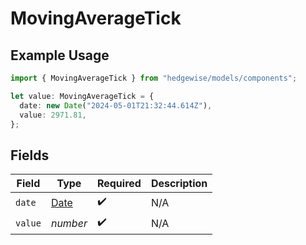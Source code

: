 # MovingAverageTick

## Example Usage

```typescript
import { MovingAverageTick } from "hedgewise/models/components";

let value: MovingAverageTick = {
  date: new Date("2024-05-01T21:32:44.614Z"),
  value: 2971.81,
};
```

## Fields

| Field                                                                                         | Type                                                                                          | Required                                                                                      | Description                                                                                   |
| --------------------------------------------------------------------------------------------- | --------------------------------------------------------------------------------------------- | --------------------------------------------------------------------------------------------- | --------------------------------------------------------------------------------------------- |
| `date`                                                                                        | [Date](https://developer.mozilla.org/en-US/docs/Web/JavaScript/Reference/Global_Objects/Date) | :heavy_check_mark:                                                                            | N/A                                                                                           |
| `value`                                                                                       | *number*                                                                                      | :heavy_check_mark:                                                                            | N/A                                                                                           |